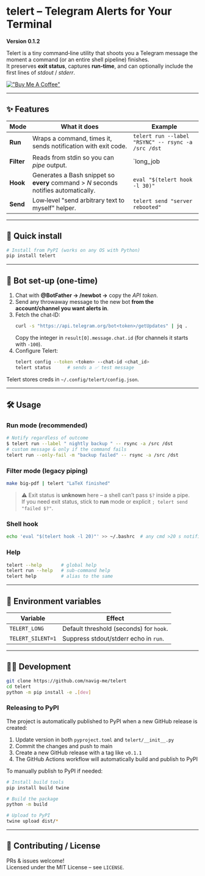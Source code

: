 
# telert – Telegram Alerts for Your Terminal  

**Version 0.1.2**

Telert is a tiny command‑line utility that shoots you a Telegram message the moment a command (or an entire shell pipeline) finishes.  
It preserves **exit status**, captures **run‑time**, and can optionally include the first lines of _stdout_ / _stderr_.

[!["Buy Me A Coffee"](https://www.buymeacoffee.com/assets/img/custom_images/orange_img.png)](https://www.buymeacoffee.com/mihirk)

---

## ✨ Features

| Mode           | What it does | Example |
|----------------|--------------|---------|
| **Run**        | Wraps a command, times it, sends notification with exit code. | `telert run --label "RSYNC" -- rsync -a /src /dst` |
| **Filter**     | Reads from stdin so you can _pipe_ output. | `long_job | telert "compile done"` |
| **Hook**       | Generates a Bash snippet so **every** command > *N* seconds notifies automatically. | `eval "$(telert hook -l 30)"` |
| **Send**       | Low‑level "send arbitrary text to myself" helper. | `telert send "server rebooted"` |

---

## 🚀 Quick install

```bash
# Install from PyPI (works on any OS with Python)
pip install telert
```

---

## 🤖 Bot set‑up (one‑time)

1. Chat with **@BotFather → /newbot →** copy the *API token*.
2. Send any throwaway message to the new bot **from the account/channel you want alerts in**.
3. Fetch the chat‑ID:
   ```bash
   curl -s "https://api.telegram.org/bot<token>/getUpdates" | jq .
   ```
   Copy the integer in `result[0].message.chat.id` (for channels it starts with `-100`).
4. Configure Telert:
   ```bash
   telert config --token <token> --chat-id <chat_id>
   telert status      # sends a ✅ test message
   ```

Telert stores creds in `~/.config/telert/config.json`.

---

## 🛠 Usage

### Run mode (recommended)
```bash
# Notify regardless of outcome
$ telert run --label " nightly backup " -- rsync -a /src /dst
# custom message & only if the command fails
telert run --only-fail -m "backup failed" -- rsync -a /src /dst
```

### Filter mode (legacy piping)
```bash
make big‑pdf | telert "LaTeX finished"
```
> ⚠️  Exit status is **unknown** here – a shell can’t pass `$?` inside a pipe.  
> If you need exit status, stick to **run** mode or explicit `; telert send "failed $?"`.

### Shell hook
```bash
echo 'eval "$(telert hook -l 20)"' >> ~/.bashrc  # any cmd >20 s notifies
```

### Help
```bash
telert --help       # global help
telert run --help   # sub‑command help
telert help         # alias to the same
```

---

## 🌿 Environment variables

| Variable            | Effect                                      |
|---------------------|---------------------------------------------|
| `TELERT_LONG`       | Default threshold (seconds) for `hook`.     |
| `TELERT_SILENT=1`   | Suppress stdout/stderr echo in `run`.       |

---

## 👩‍💻 Development
```bash
git clone https://github.com/navig-me/telert
cd telert
python -m pip install -e .[dev]
```

### Releasing to PyPI

The project is automatically published to PyPI when a new GitHub release is created:

1. Update version in both `pyproject.toml` and `telert/__init__.py`
2. Commit the changes and push to main
3. Create a new GitHub release with a tag like `v0.1.1`
4. The GitHub Actions workflow will automatically build and publish to PyPI

To manually publish to PyPI if needed:

```bash
# Install build tools
pip install build twine

# Build the package
python -m build

# Upload to PyPI
twine upload dist/*
```

---

## 🤝 Contributing / License

PRs & issues welcome!  
Licensed under the MIT License – see `LICENSE`.
